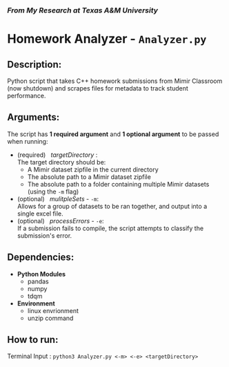 ### *From My Research at Texas A&M University*
# Homework Analyzer - `Analyzer.py`

## Description:
Python script that takes C++ homework submissions from Mimir Classroom (now shutdown) and scrapes files for metadata to track student performance.

## Arguments:
The script has **1 required argument** and **1 optional argument** to be passed when running:
  - (required) &nbsp; *targetDirectory* : 
<br /> The target directory should be:
    - A Mimir dataset zipfile in the current directory
    - The absolute path to a Mimir dataset zipfile
    - The absolute path to a folder containing multiple Mimir datasets (using the `-m` flag) 
  - (optional) &nbsp; *mulitpleSets* - `-m`:
<br /> Allows for a group of datasets to be ran together, and output into a single excel file.
  - (optional) &nbsp; *processErrors* - `-e`:
<br /> If a submission fails to compile, the script attempts to classify the submission's error.

## Dependencies:
  - **Python Modules**
    - pandas
    - numpy
    - tdqm 
  - **Environment**
    - linux envrionment
    - unzip command


## How to run: 
Terminal Input : `python3 Analyzer.py <-m> <-e> <targetDirectory>`
